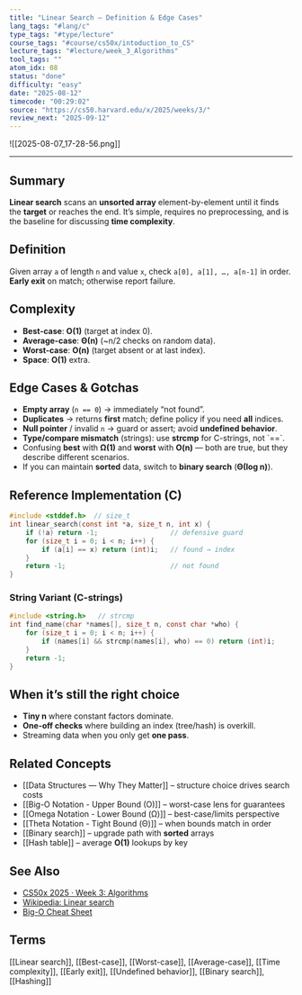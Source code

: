 ```yaml
---
title: "Linear Search — Definition & Edge Cases"
lang_tags: "#lang/c"
type_tags: "#type/lecture"
course_tags: "#course/cs50x/intoduction_to_CS"
lecture_tags: "#lecture/week_3_Algorithms"
tool_tags: ""
atom_idx: 08
status: "done"
difficulty: "easy"
date: "2025-08-12"
timecode: "00:29:02"
source: "https://cs50.harvard.edu/x/2025/weeks/3/"
review_next: "2025-09-12"
---
```


![[2025-08-07_17-28-56.png]]

---

## Summary
**Linear search** scans an **unsorted array** element-by-element until it finds the **target** or reaches the end. It’s simple, requires no preprocessing, and is the baseline for discussing **time complexity**.

## Definition
Given array `a` of length `n` and value `x`, check `a[0], a[1], …, a[n-1]` in order. **Early exit** on match; otherwise report failure.

## Complexity
- **Best-case**: **O(1)** (target at index 0).
- **Average-case**: **Θ(n)** (~n/2 checks on random data).
- **Worst-case**: **O(n)** (target absent or at last index).
- **Space**: **O(1)** extra.

## Edge Cases & Gotchas
- **Empty array** (`n == 0`) → immediately “not found”.
- **Duplicates** → returns **first** match; define policy if you need **all** indices.
- **Null pointer** / invalid `n` → guard or assert; avoid **undefined behavior**.
- **Type/compare mismatch** (strings): use **strcmp** for C-strings, not \`\=\=\`.
- Confusing **best** with **Ω(1)** and **worst** with **O(n)** — both are true, but they describe different scenarios.
- If you can maintain **sorted** data, switch to **binary search** (**Θ(log n)**).

## Reference Implementation (C)
```c
#include <stddef.h>  // size_t
int linear_search(const int *a, size_t n, int x) {
    if (!a) return -1;                  // defensive guard
    for (size_t i = 0; i < n; i++) {
        if (a[i] == x) return (int)i;   // found → index
    }
    return -1;                          // not found
}
```

### String Variant (C-strings)
```c
#include <string.h>   // strcmp
int find_name(char *names[], size_t n, const char *who) {
    for (size_t i = 0; i < n; i++) {
        if (names[i] && strcmp(names[i], who) == 0) return (int)i;
    }
    return -1;
}
```

## When it’s still the right choice
- **Tiny n** where constant factors dominate.
- **One-off checks** where building an index (tree/hash) is overkill.
- Streaming data when you only get **one pass**.

## Related Concepts
- [[Data Structures — Why They Matter]] – structure choice drives search costs
- [[Big-O Notation - Upper Bound (O)]] – worst-case lens for guarantees
- [[Omega Notation - Lower Bound (Ω)]] – best-case/limits perspective
- [[Theta Notation - Tight Bound (Θ)]] – when bounds match in order
- [[Binary search]] – upgrade path with **sorted** arrays
- [[Hash table]] – average **O(1)** lookups by key

## See Also
- [CS50x 2025 · Week 3: Algorithms](https://cs50.harvard.edu/x/2025/weeks/3/)
- [Wikipedia: Linear search](https://en.wikipedia.org/wiki/Linear_search)
- [Big-O Cheat Sheet](https://www.bigocheatsheet.com/)

## Terms
[[Linear search]], [[Best-case]], [[Worst-case]], [[Average-case]], [[Time complexity]], [[Early exit]], [[Undefined behavior]], [[Binary search]], [[Hashing]]
